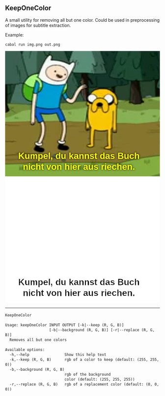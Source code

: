 ## KeepOneColor

A small utility for removing all but one color. Could be used in preprocessing
of images for subtitle extraction.

Example:

```shell
cabal run img.png out.png
```

![before](https://raw.githubusercontent.com/afiodorov/keepOneColor/master/img.png)
![after](https://raw.githubusercontent.com/afiodorov/keepOneColor/master/out.png)

-----

```
KeepOneColor

Usage: keepOneColor INPUT OUTPUT [-k|--keep (R, G, B)]
                    [-b|--background (R, G, B)] [-r|--replace (R, G, B)]
  Removes all but one colors

Available options:
  -h,--help                Show this help text
  -k,--keep (R, G, B)      rgb of a color to keep (default: (255, 255, 0))
  -b,--background (R, G, B)
                           rgb of the background
                           color (default: (255, 255, 255))
  -r,--replace (R, G, B)   rgb of a replacement color (default: (0, 0, 0))
```
